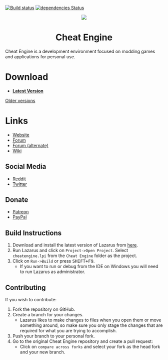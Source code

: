 [![Build status](https://ci.appveyor.com/api/projects/status/a8s3e1pd8070x2y9/branch/master?svg=true)](https://ci.appveyor.com/project/0954011723//cheat-engine)
[![dependencies Status](https://david-dm.org/appveyor/0954011723/status.svg)](https://david-dm.org/0954011723/cheat-engine)

<p align="center">
    <a href="https://github.com/cheat-engine/cheat-engine/raw/master/Cheat%20Engine/images">
        <img src="https://github.com/cheat-engine/cheat-engine/raw/master/Cheat%20Engine/images/celogo.png" />
    </a>
</p>

<h1 align="center">Cheat Engine</h1>

Cheat Engine is a development environment focused on modding games and applications for personal use.


# Download

  * **[Latest Version](https://github.com/cheat-engine/cheat-engine/releases/latest)**

[Older versions](https://github.com/cheat-engine/cheat-engine/releases)


# Links

  * [Website](https://www.cheatengine.org)
  * [Forum](https://forum.cheatengine.org)
  * [Forum (alternate)](https://fearlessrevolution.com/index.php)
  * [Wiki](https://wiki.cheatengine.org/index.php?title=Main_Page)

## Social Media

  * [Reddit](https://reddit.com/r/cheatengine)
  * [Twitter](https://twitter.com/_cheatengine)

## Donate

  * [Patreon](https://www.patreon.com/cheatengine)
  * [PayPal](https://www.paypal.com/xclick/business=dark_byte%40hotmail.com&no_note=1&tax=0&lc=US)


## Build Instructions

  1. Download and install the latest version of Lazarus from [here](https://sourceforge.net/projects/lazarus/files/latest/download).
  2. Run Lazarus and click on `Project->Open Project`.  Select
`cheatengine.lpi` from the `Cheat Engine` folder as the project.
  3. Click on `Run->Build` or press <kbd>SHIFT+F9</kbd>.
      * If you want to run or debug from the IDE on Windows you will need to run
        Lazarus as administrator.


## Contributing

If you wish to contribute:
  1. Fork the repository on GitHub.
  2. Create a branch for your changes.
      * Lazarus likes to make changes to files when you open
        them or move something around, so make sure you only stage the changes that
        are required for what you are trying to accomplish.
  3. Push your branch to your personal fork.
  4. Go to the original Cheat Engine repository and create a pull request:
      * Click on `compare across forks` and select your fork as the head fork and your new
        branch.
